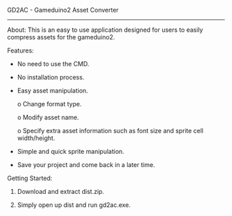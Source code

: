 GD2AC - Gameduino2 Asset Converter
_________________________________________________________

About: This is an easy to use application designed for users to easily compress assets for the gameduino2. 

Features: 
* No need to use the CMD.
 
* No installation process.
 
* Easy asset manipulation.
 
  o Change format type.
  
  o Modify asset name.
  
  o Specify extra asset information such as font size and sprite cell width/height.
  
* Simple and quick sprite manipulation.
 
* Save your project and come back in a later time.

Getting Started:
 
1. Download and extract dist.zip.
 
2. Simply open up dist and run gd2ac.exe.
